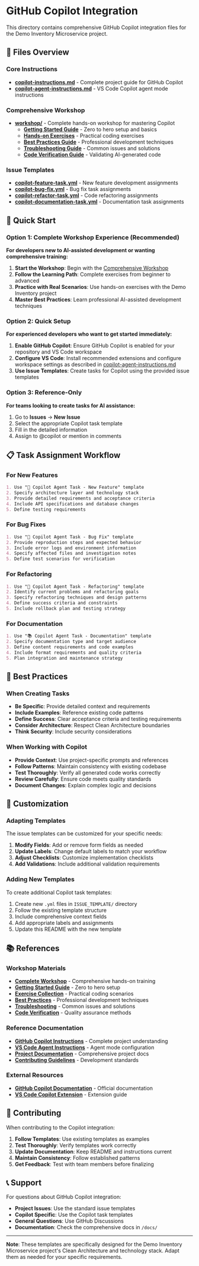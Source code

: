 # GitHub Copilot Integration

This directory contains comprehensive GitHub Copilot integration files for the Demo Inventory Microservice project.

## 📁 Files Overview

### Core Instructions
- **[copilot-instructions.md](../../.github/copilot-instructions.md)** - Complete project guide for GitHub Copilot
- **[copilot-agent-instructions.md](copilot-agent-instructions.md)** - VS Code Copilot agent mode instructions

### Comprehensive Workshop
- **[workshop/](workshop/)** - Complete hands-on workshop for mastering Copilot
  - **[Getting Started Guide](workshop/getting-started.md)** - Zero to hero setup and basics
  - **[Hands-on Exercises](workshop/exercises/)** - Practical coding exercises
  - **[Best Practices Guide](workshop/best-practices.md)** - Professional development techniques
  - **[Troubleshooting Guide](workshop/troubleshooting.md)** - Common issues and solutions
  - **[Code Verification Guide](workshop/code-verification.md)** - Validating AI-generated code

### Issue Templates
- **[copilot-feature-task.yml](ISSUE_TEMPLATE/copilot-feature-task.yml)** - New feature development assignments
- **[copilot-bug-fix.yml](ISSUE_TEMPLATE/copilot-bug-fix.yml)** - Bug fix task assignments  
- **[copilot-refactor-task.yml](ISSUE_TEMPLATE/copilot-refactor-task.yml)** - Code refactoring assignments
- **[copilot-documentation-task.yml](ISSUE_TEMPLATE/copilot-documentation-task.yml)** - Documentation task assignments

## 🚀 Quick Start

### Option 1: Complete Workshop Experience (Recommended)
**For developers new to AI-assisted development or wanting comprehensive training:**

1. **Start the Workshop**: Begin with the [Comprehensive Workshop](workshop/)
2. **Follow the Learning Path**: Complete exercises from beginner to advanced
3. **Practice with Real Scenarios**: Use hands-on exercises with the Demo Inventory project
4. **Master Best Practices**: Learn professional AI-assisted development techniques

### Option 2: Quick Setup
**For experienced developers who want to get started immediately:**

1. **Enable GitHub Copilot**: Ensure GitHub Copilot is enabled for your repository and VS Code workspace
2. **Configure VS Code**: Install recommended extensions and configure workspace settings as described in [copilot-agent-instructions.md](copilot-agent-instructions.md)
3. **Use Issue Templates**: Create tasks for Copilot using the provided issue templates

### Option 3: Reference-Only
**For teams looking to create tasks for AI assistance:**

1. Go to **Issues** → **New Issue**
2. Select the appropriate Copilot task template
3. Fill in the detailed information
4. Assign to @copilot or mention in comments

## 📋 Task Assignment Workflow

### For New Features
```markdown
1. Use "🤖 Copilot Agent Task - New Feature" template
2. Specify architecture layer and technology stack
3. Provide detailed requirements and acceptance criteria
4. Include API specifications and database changes
5. Define testing requirements
```

### For Bug Fixes
```markdown
1. Use "🐛 Copilot Agent Task - Bug Fix" template
2. Provide reproduction steps and expected behavior
3. Include error logs and environment information
4. Specify affected files and investigation notes
5. Define test scenarios for verification
```

### For Refactoring
```markdown
1. Use "🔧 Copilot Agent Task - Refactoring" template
2. Identify current problems and refactoring goals
3. Specify refactoring techniques and design patterns
4. Define success criteria and constraints
5. Include rollback plan and testing strategy
```

### For Documentation
```markdown
1. Use "📚 Copilot Agent Task - Documentation" template
2. Specify documentation type and target audience
3. Define content requirements and code examples
4. Include format requirements and quality criteria
5. Plan integration and maintenance strategy
```

## 🎯 Best Practices

### When Creating Tasks
- **Be Specific**: Provide detailed context and requirements
- **Include Examples**: Reference existing code patterns
- **Define Success**: Clear acceptance criteria and testing requirements
- **Consider Architecture**: Respect Clean Architecture boundaries
- **Think Security**: Include security considerations

### When Working with Copilot
- **Provide Context**: Use project-specific prompts and references
- **Follow Patterns**: Maintain consistency with existing codebase
- **Test Thoroughly**: Verify all generated code works correctly
- **Review Carefully**: Ensure code meets quality standards
- **Document Changes**: Explain complex logic and decisions

## 🔧 Customization

### Adapting Templates
The issue templates can be customized for your specific needs:

1. **Modify Fields**: Add or remove form fields as needed
2. **Update Labels**: Change default labels to match your workflow
3. **Adjust Checklists**: Customize implementation checklists
4. **Add Validations**: Include additional validation requirements

### Adding New Templates
To create additional Copilot task templates:

1. Create new `.yml` files in `ISSUE_TEMPLATE/` directory
2. Follow the existing template structure
3. Include comprehensive context fields
4. Add appropriate labels and assignments
5. Update this README with the new template

## 📚 References

### Workshop Materials
- **[Complete Workshop](workshop/)** - Comprehensive hands-on training
- **[Getting Started Guide](workshop/getting-started.md)** - Zero to hero setup
- **[Exercise Collection](workshop/exercises/)** - Practical coding scenarios
- **[Best Practices](workshop/best-practices.md)** - Professional development techniques
- **[Troubleshooting](workshop/troubleshooting.md)** - Common issues and solutions
- **[Code Verification](workshop/code-verification.md)** - Quality assurance methods

### Reference Documentation
- **[GitHub Copilot Instructions](../../.github/copilot-instructions.md)** - Complete project understanding
- **[VS Code Agent Instructions](copilot-agent-instructions.md)** - Agent mode configuration
- **[Project Documentation](../docs/)** - Comprehensive project docs
- **[Contributing Guidelines](../docs/CONTRIBUTING.md)** - Development standards

### External Resources
- **[GitHub Copilot Documentation](https://docs.github.com/en/copilot)** - Official documentation
- **[VS Code Copilot Extension](https://code.visualstudio.com/docs/copilot/overview)** - Extension guide

## 🤝 Contributing

When contributing to the Copilot integration:

1. **Follow Templates**: Use existing templates as examples
2. **Test Thoroughly**: Verify templates work correctly
3. **Update Documentation**: Keep README and instructions current
4. **Maintain Consistency**: Follow established patterns
5. **Get Feedback**: Test with team members before finalizing

## 📞 Support

For questions about GitHub Copilot integration:

- **Project Issues**: Use the standard issue templates
- **Copilot Specific**: Use the Copilot task templates
- **General Questions**: Use GitHub Discussions
- **Documentation**: Check the comprehensive docs in `/docs/`

---

**Note**: These templates are specifically designed for the Demo Inventory Microservice project's Clean Architecture and technology stack. Adapt them as needed for your specific requirements.